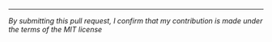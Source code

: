 
----

*By submitting this pull request, I confirm that my contribution is made under the terms of the MIT license*